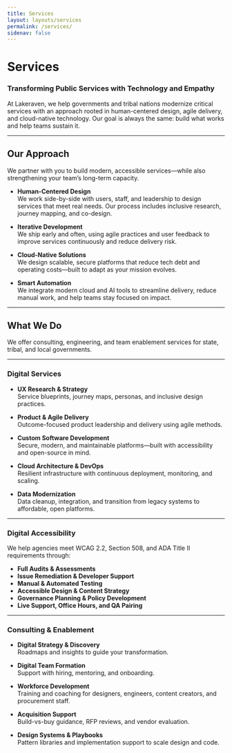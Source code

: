 ```yaml
---
title: Services
layout: layouts/services
permalink: /services/
sidenav: false
---
```


# Services

### Transforming Public Services with Technology and Empathy

At Lakeraven, we help governments and tribal nations modernize critical services with an approach rooted in human-centered design, agile delivery, and cloud-native technology. Our goal is always the same: build what works and help teams sustain it.

---

## Our Approach

We partner with you to build modern, accessible services—while also strengthening your team’s long-term capacity.

- **Human-Centered Design**  
  We work side-by-side with users, staff, and leadership to design services that meet real needs. Our process includes inclusive research, journey mapping, and co-design.

- **Iterative Development**  
  We ship early and often, using agile practices and user feedback to improve services continuously and reduce delivery risk.

- **Cloud-Native Solutions**  
  We design scalable, secure platforms that reduce tech debt and operating costs—built to adapt as your mission evolves.

- **Smart Automation**  
  We integrate modern cloud and AI tools to streamline delivery, reduce manual work, and help teams stay focused on impact.

---

## What We Do

We offer consulting, engineering, and team enablement services for state, tribal, and local governments.

---

### Digital Services

- **UX Research & Strategy**  
  Service blueprints, journey maps, personas, and inclusive design practices.

- **Product & Agile Delivery**  
  Outcome-focused product leadership and delivery using agile methods.

- **Custom Software Development**  
  Secure, modern, and maintainable platforms—built with accessibility and open-source in mind.

- **Cloud Architecture & DevOps**  
  Resilient infrastructure with continuous deployment, monitoring, and scaling.

- **Data Modernization**  
  Data cleanup, integration, and transition from legacy systems to affordable, open platforms.

---

### Digital Accessibility

We help agencies meet WCAG 2.2, Section 508, and ADA Title II requirements through:

- **Full Audits & Assessments**  
- **Issue Remediation & Developer Support**  
- **Manual & Automated Testing**  
- **Accessible Design & Content Strategy**  
- **Governance Planning & Policy Development**  
- **Live Support, Office Hours, and QA Pairing**

---

### Consulting & Enablement

- **Digital Strategy & Discovery**  
  Roadmaps and insights to guide your transformation.

- **Digital Team Formation**  
  Support with hiring, mentoring, and onboarding.

- **Workforce Development**  
  Training and coaching for designers, engineers, content creators, and procurement staff.

- **Acquisition Support**  
  Build-vs-buy guidance, RFP reviews, and vendor evaluation.

- **Design Systems & Playbooks**  
  Pattern libraries and implementation support to scale design and code.


